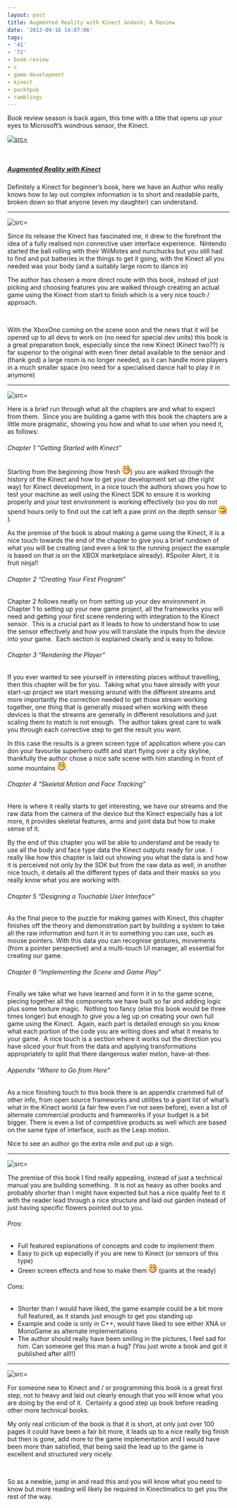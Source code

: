 ```yaml
---
layout: post
title: Augmented Reality with Kinect &ndash; A Review
date: '2013-09-16 14:07:06'
tags:
- '41'
- '72'
- book-review
- c
- game-development
- kinect
- packtpub
- ramblings
---
```


Book review season is back again, this time with a title that opens up your eyes to Microsoft’s wondrous sensor, the Kinect.

[![ src=]()](http://www.packtpub.com/augmented-reality-with-microsoft-kinect/book)

&nbsp;

##### [Augmented Reality with Kinect](http://www.packtpub.com/augmented-reality-with-microsoft-kinect/book)

Definitely a Kinect for beginner’s book, here we have an Author who really knows how to lay out complex information is to short and readable parts, broken down so that anyone (even my daughter) can understand.

* * *

![src=]()

Since its release the Kinect has fascinated me, it drew to the forefront the idea of a fully realised non connective user interface experience.&nbsp; Nintendo started the ball rolling with their WiiMotes and nunchucks but you still had to find and put batteries in the things to get it going, with the Kinect all you needed was your body (and a suitably large room to dance in)

The author has chosen a more direct route with this book, instead of just picking and choosing features you are walked through creating an actual game using the Kinect from start to finish which is a very nice touch / approach.

&nbsp;

With the XboxOne coming on the scene soon and the news that it will be opened up to all devs to work on (no need for special dev units) this book is a great preparation book, especially since the new Kinect (Kinect two??) is far superior to the original with even finer detail available to the sensor and (thank god) a large room is no longer needed, as it can handle more players in a much smaller space (no need for a specialised dance hall to play it in anymore)

* * *

![src=]()

Here is a brief run through what all the chapters are and what to expect from them.&nbsp; Since you are building a game with this book the chapters are a little more pragmatic, showing you how and what to use when you need it, as follows:

###### Chapter 1 “Getting Started with Kinect”

Starting from the beginning (how fresh ![Open-mouthed smile](/Images/wordpress/2013/09/wlEmoticon-openmouthedsmile1.png)) you are walked through the history of the Kinect and how to get your development set up (the right way) for Kinect development, in a nice touch the authors shows you how to test your machine as well using the Kinect SDK to ensure it is working properly and your test environment is working effectively (so you do not spend hours only to find out the cat left a paw print on the depth sensor ![Smile with tongue out](/Images/wordpress/2013/09/wlEmoticon-smilewithtongueout.png)).

As the premise of the book is about making a game using the Kinect, it is a nice touch towards the end of the chapter to give you a brief rundown of what you will be creating (and even a link to the running project the example is based on that is on the XBOX marketplace already). #Spoiler Alert, it is fruit ninja!!

###### Chapter 2 “Creating Your First Program”

Chapter 2 follows neatly on from setting up your dev environment in Chapter 1 to setting up your new game project, all the frameworks you will need and getting your first scene rendering with integration to the Kinect sensor.&nbsp; This is a crucial part as it leads to how to understand how to use the sensor effectively and how you will translate the inputs from the device into your game.&nbsp; Each section is explained clearly and is easy to follow.

###### Chapter 3 “Rendering the Player”

If you ever wanted to see yourself in interesting places without travelling, then this chapter will be for you.&nbsp; Taking what you have already with your start-up project we start messing around with the different streams and more importantly the correction needed to get those stream working together, one thing that is generally missed when working with these devices is that the streams are generally in different resolutions and just scaling them to match is not enough.&nbsp; The author takes great care to walk you through each corrective step to get the result you want.

In this case the results is a green screen type of application where you can don your favourite superhero outfit and start flying over a city skyline, thankfully the author chose a nice safe scene with him standing in front of some mountains ![Open-mouthed smile](/Images/wordpress/2013/09/wlEmoticon-openmouthedsmile1.png).

###### Chapter 4 “Skeletal Motion and Face Tracking”

Here is where it really starts to get interesting, we have our streams and the raw data from the camera of the device but the Kinect especially has a lot more, it provides skeletal features, arms and joint data but how to make sense of it.

By the end of this chapter you will be able to understand and be ready to use all the body and face type data the Kinect outputs ready for use.&nbsp; I really like how this chapter is laid out showing you what the data is and how it is perceived not only by the SDK but from the raw data as well, in another nice touch, it details all the different types of data and their masks so you really know what you are working with.

###### Chapter 5 “Designing a Touchable User Interface”

As the final piece to the puzzle for making games with Kinect, this chapter finishes off the theory and demonstration part by building a system to take all the raw information and turn it in to something you can use, such as mouse pointers. With this data you can recognise gestures, movements (from a pointer perspective) and a multi-touch UI manager, all essential for creating our game.

###### Chapter 6 “Implementing the Scene and Game Play”

Finally we take what we have learned and form it in to the game scene, piecing together all the components we have built so far and adding logic plus some texture magic.&nbsp; Nothing too fancy (else this book would be three times longer) but enough to give you a leg up on creating your own full game using the Kinect.&nbsp; Again, each part is detailed enough so you know what each portion of the code you are writing does and what it means to your game.&nbsp; A nice touch is a section where it works out the direction you have sliced your fruit from the data and applying transformations appropriately to split that there dangerous water melon, have-at-thee.

###### Appendix “Where to Go from Here”

As a nice finishing touch to this book there is an appendix crammed full of other info, from open source frameworks and utilities to a giant list of what’s what in the Kinect world (a fair few even I’ve not seen before), even a list of alternate commercial products and frameworks if your budget is a bit bigger. There is even a list of competitive products as well which are based on the same type of interface, such as the Leap motion.

Nice to see an author go the extra mile and put up a sign.

* * *

![src=]()

The premise of this book I find really appealing, instead of just a technical manual you are building something.&nbsp; It is not as heavy as other books and probably shorter than I might have expected but has a nice quality feel to it with the reader lead through a nice structure and laid out garden instead of just having specific flowers pointed out to you.

###### Pros:

- Full featured explanations of concepts and code to implement them
- Easy to pick up especially if you are new to Kinect (or sensors of this type)
- Green screen effects and how to make them ![Open-mouthed smile](/Images/wordpress/2013/09/wlEmoticon-openmouthedsmile1.png) (pants at the ready)

###### Cons:

- Shorter than I would have liked, the game example could be a bit more full featured, as it stands just enough to get you standing up
- Example and code is only in C++, would have liked to see either XNA or MonoGame as alternate implementations
- The author should really have been smiling in the pictures, I feel sad for him. Can someone get this man a hug? (You just wrote a book and got it published after all!!)

* * *

![src=]()

For someone new to Kinect and / or programming this book is a great first step, not to heavy and laid out clearly enough that you will know what you are doing by the end of it.&nbsp; Certainly a good step up book before reading other more technical books.

My only real criticism of the book is that it is short, at only just over 100 pages it could have been a fair bit more, it leads up to a nice really big finish but then is gone, add more to the game implementation and I would have been more than satisfied, that being said the lead up to the game is excellent and structured very nicely.

&nbsp;

So as a newbie, jump in and read this and you will know what you need to know but more reading will likely be required in Kinectimatics to get you the rest of the way.

